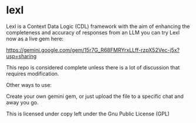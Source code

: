 # lexl
 Lexl is a Context Data Logic (CDL) framework with the aim of enhancing the completeness and accuracy of responses from an LLM 
you can try Lexl now as a live gem here:

https://gemini.google.com/gem/15r7G_R68FMRYrxLLff-rzpX52Vec-j5x?usp=sharing

This repo is considered complete unless there is a lot of discussion that requires modification.

Other ways to use:

Create your own gemini gem, or just upload the file to a specific chat and away you go.

This is licensed under copy left under the Gnu Public License (GPL)
